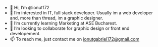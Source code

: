 - 👋 Hi, I’m @ionut172
- 👀 I’m interested in IT, full stack developer. Usually im a web developer and, more than thread, im a graphic designer. 
- 🌱 I’m currently learning Marketing at ASE Bucharest.
- 💞️ I’m looking to collaborate for graphic design or front end developement. 
- 📫 To reach me, just contact me on ionutgabriel172@gmail.com
